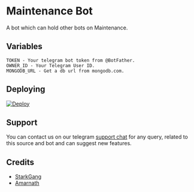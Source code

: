 # Maintenance Bot
A bot which can hold other bots on Maintenance.

## Variables 
```
TOKEN - Your telegram bot token from @BotFather.
OWNER_ID - Your Telegram User ID.
MONGODB_URL - Get a db url from mongodb.com.
```

## Deploying
<p>
<a href="Heroku.com/deploy?template=https://github.com/reeshuxd/maintenancebot">
  <img src="https://www.herokucdn.com/deploy/button.svg" alt="Deploy">
</a>
 </p>


## Support 
You can contact us on our telegram [support chat](https://t.me/Userchatroom) for any query,
related to this source and bot and can suggest new features.

## Credits 
- [StarkGang](https://github.com/StarkGang)
- [Amarnath](https://github.com/Amarnathcjd)